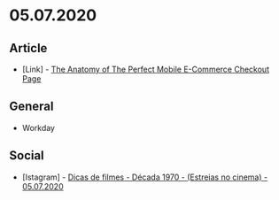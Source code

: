 # 05.07.2020

## Article

- \[Link\] - [The Anatomy of The Perfect Mobile E-Commerce Checkout Page](https://www.crazyegg.com/blog/perfect-mobile-ecommerce-checkout/)

## General

- Workday

## Social

- \[Istagram\] - [Dicas de filmes - Década 1970 - (Estreias no cinema) - 05.07.2020](https://www.instagram.com/p/B_6bfs3pHiW/)
